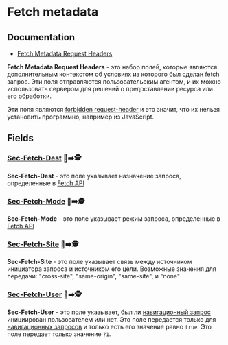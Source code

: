 # Fetch metadata

## Documentation
- [Fetch Metadata Request Headers](https://www.w3.org/TR/fetch-metadata/)

**Fetch Metadata Request Headers** - это набор полей, которые являются дополнительным контекстом об условиях из которого был сделан fetch запрос. Эти поля отправляются пользовательским агентом, и их можно использовать сервером для решений о предоставлении ресурса или его обработки.

Эти поля являются [forbidden request-header](https://fetch.spec.whatwg.org/#forbidden-request-header) и это значит, что их нельзя установить программно, например из JavaScript.


## Fields

### [Sec-Fetch-Dest](https://www.w3.org/TR/fetch-metadata/#sec-fetch-dest-header) 🎩➡️🕵️
**Sec-Fetch-Dest** - это поле указывает назначение запроса, определенные в [Fetch API](https://fetch.spec.whatwg.org/#concept-request-destination)

### [Sec-Fetch-Mode](https://www.w3.org/TR/fetch-metadata/#sec-fetch-mode-header) 🎩➡️🕵️
**Sec-Fetch-Mode** - это поле указывает режим запроса, определенные в [Fetch API](https://fetch.spec.whatwg.org/#concept-request-mode)

### [Sec-Fetch-Site](https://www.w3.org/TR/fetch-metadata/#sec-fetch-site-header) 🎩➡️🕵️
**Sec-Fetch-Site** - это поле указывает связь между источником инициатора запроса и источником его цели. Возможные значения для передачи: "cross-site", "same-origin", "same-site", и "none"

### [Sec-Fetch-User](https://www.w3.org/TR/fetch-metadata/#sec-fetch-user-header) 🎩➡️🕵️
**Sec-Fetch-User** - это поле указывает, был ли [навигационный запрос](https://fetch.spec.whatwg.org/#navigation-request) инициирован пользователем или нет. Это поле передается только для [навигационных запросов](https://fetch.spec.whatwg.org/#navigation-request) и только есть его значение равно `true`. Это поле передает только значение `?1`.
<!-- TODO: Разобраться почему передается именно значение "?1" -->
